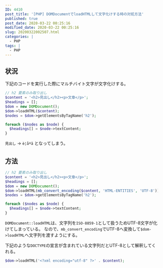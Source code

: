 ```yaml
---
ID: 4410
post_title: '[PHP] DOMDocumentでloadHTMLして文字化けする時の対処方法'
published: true
post_date: 2020-03-22 00:25:16
modified_date: 2020-03-22 00:25:16
slug: 20200322002507.html
categories: |
  - PHP
tags: |
  - PHP
---
```

## 状況

下記のコードを実行した際にマルチバイト文字が文字化けする。

```php
// h2 要素のみ取り出し
$content = '<h2>見出し</h2><p>文章</p>';
$headings = [];
$dom = new DOMDocument();
$dom->loadHTML($content);
$nodes = $dom->getElementsByTagName('h2');

foreach ($nodes as $node) {
  $headings[] = $node->textContent;
}
```

`見出し` -> `è¦åºã` となってしまう。


## 方法

```php
// h2 要素のみ取り出し
$content = '<h2>見出し</h2><p>文章</p>';
$headings = [];
$dom = new DOMDocument();
$dom->loadHTML(mb_convert_encoding($content, 'HTML-ENTITIES', 'UTF-8'));
$nodes = $dom->getElementsByTagName('h2');

foreach ($nodes as $node) {
  $headings[] = $node->textContent;
}
```

`DOMDocument::loadHTML`は、文字列を`ISO-8859-1`として扱うためUTF-8文字が化けてしまっている。
なので、`mb_convert_encoding`でUTF-8へ変換して`$dom->loadHTML`へ文字列を渡すようにする。

下記のような`DOCTYPE`の宣言が含まれている文字列だとUTF-8として解釈してくれる。

```php
$dom->loadHTML('<?xml encoding="utf-8" ?>' . $content);
```